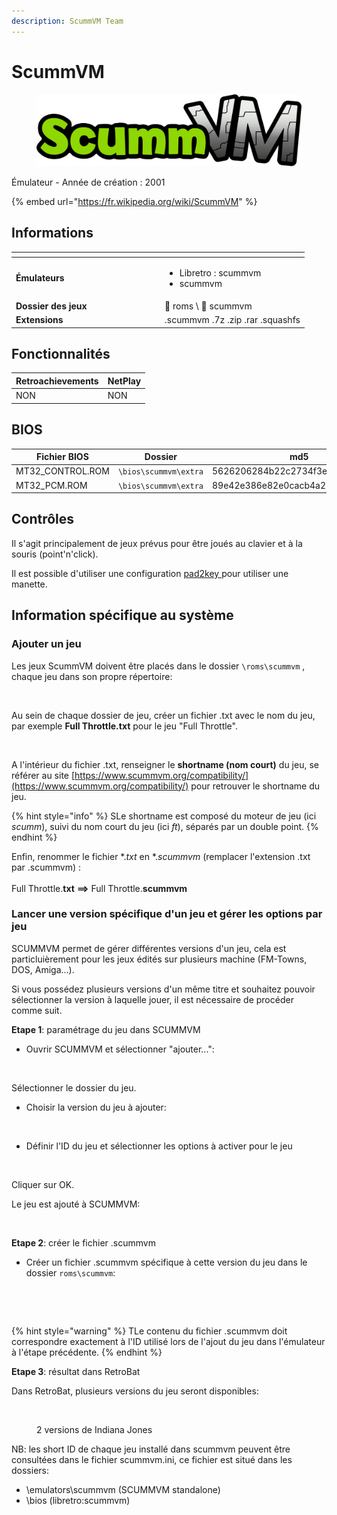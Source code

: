 ```yaml
---
description: ScummVM Team
---
```


# ScummVM

<div align="left">

<figure><img src="https://raw.githubusercontent.com/fabricecaruso/es-theme-carbon/5149a33eed46b2af638b06119397d4023b75131f/art/logos/scummvm.svg" alt=""><figcaption></figcaption></figure>

</div>

Émulateur - Année de création : 2001

{% embed url="https://fr.wikipedia.org/wiki/ScummVM" %}

## Informations

<table data-header-hidden><thead><tr><th width="224"></th><th></th></tr></thead><tbody><tr><td><strong>Émulateurs</strong></td><td><ul><li>Libretro : scummvm</li><li>scummvm</li></ul></td></tr><tr><td><strong>Dossier des jeux</strong></td><td><span data-gb-custom-inline data-tag="emoji" data-code="1f4c2">📂</span> roms \ <span data-gb-custom-inline data-tag="emoji" data-code="1f4c2">📂</span> scummvm</td></tr><tr><td><strong>Extensions</strong></td><td>.scummvm .7z .zip .rar .squashfs</td></tr></tbody></table>

## Fonctionnalités

| Retroachievements | NetPlay |
| ----------------- | ------- |
| NON               | NON     |

## BIOS

<table><thead><tr><th width="221">Fichier BIOS</th><th width="177">Dossier</th><th>md5</th></tr></thead><tbody><tr><td>MT32_CONTROL.ROM</td><td><code>\bios\scummvm\extra</code></td><td>5626206284b22c2734f3e9efefcd2675</td></tr><tr><td>MT32_PCM.ROM</td><td><code>\bios\scummvm\extra</code></td><td>89e42e386e82e0cacb4a2704a03706ca</td></tr></tbody></table>

## Contrôles

Il s'agit principalement de jeux prévus pour être joués au clavier et à la souris (point'n'click).&#x20;

Il est possible d'utiliser une configuration [pad2key ](../../../controleurs/pad2key.md)pour utiliser une manette.

## Information spécifique au système

### Ajouter un jeu

Les jeux ScummVM doivent être placés dans le dossier `\roms\scummvm` , chaque jeu dans son propre répertoire:

<div align="left">

<figure><img src="https://i.imgur.com/qfDZ5Np.png" alt=""><figcaption></figcaption></figure>

</div>

Au sein de chaque dossier de jeu, créer un fichier .txt avec le nom du jeu, par exemple **Full Throttle.txt** pour le jeu "Full Throttle".

<div align="left">

<figure><img src="https://i.imgur.com/k4GhSoC.png" alt=""><figcaption></figcaption></figure>

</div>

A l'intérieur du fichier .txt, renseigner le **shortname (nom court)** du jeu, se référer au site [https://www.scummvm.org/compatibility/](https://www.scummvm.org/compatibility/) pour retrouver le shortname du jeu.

{% hint style="info" %}
SLe shortname est composé du moteur de jeu (ici _scumm_), suivi du nom court du jeu (ici _ft_), séparés par un double point.
{% endhint %}

Enfin, renommer le fichier \*._txt_ en \*._scummvm_ (remplacer l'extension .txt par .scummvm) :\
\
Full Throttle.**txt**  **==>** Full Throttle.**scummvm**



### Lancer une version spécifique d'un jeu et gérer les options par jeu

SCUMMVM permet de gérer différentes versions d'un jeu, cela est particluièrement pour les jeux édités sur plusieurs machine (FM-Towns, DOS, Amiga...).

Si vous possédez plusieurs versions d'un même titre et souhaitez pouvoir sélectionner la version à laquelle jouer, il est nécessaire de procéder comme suit.

**Etape 1**: paramétrage du jeu dans SCUMMVM

* Ouvrir SCUMMVM et sélectionner "ajouter...":

<div align="left">

<figure><img src="https://i.imgur.com/sk5E5Z7.png" alt=""><figcaption></figcaption></figure>

</div>

Sélectionner le dossier du jeu.

* Choisir la version du jeu à ajouter:

<div align="left">

<figure><img src="https://i.imgur.com/e5o9Nvd.png" alt=""><figcaption></figcaption></figure>

</div>

* Définir l'ID du jeu et sélectionner les options à activer pour le jeu

<div align="left">

<figure><img src="https://i.imgur.com/mZLGaKv.png" alt=""><figcaption></figcaption></figure>

</div>

Cliquer sur OK.

Le jeu est ajouté à SCUMMVM:

<div align="left">

<figure><img src="https://i.imgur.com/BuNOCP6.png" alt=""><figcaption></figcaption></figure>

</div>

**Etape 2**: créer le fichier .scummvm

* Créer un fichier .scummvm spécifique à cette version du jeu dans le dossier `roms\scummvm`:

<div align="left">

<figure><img src="https://i.imgur.com/nCNTake.png" alt=""><figcaption></figcaption></figure>

</div>

<div align="left">

<figure><img src="https://i.imgur.com/5DiPExS.png" alt=""><figcaption></figcaption></figure>

</div>

{% hint style="warning" %}
TLe contenu du fichier .scummvm doit correspondre exactement à l'ID utilisé lors de l'ajout du jeu dans l'émulateur à l'étape précédente.
{% endhint %}

**Etape 3**: résultat dans RetroBat

Dans RetroBat, plusieurs versions du jeu seront disponibles:

<div align="left">

<figure><img src="https://i.imgur.com/OTcJf0h.png" alt=""><figcaption><p>2 versions de Indiana Jones</p></figcaption></figure>

</div>

NB: les short ID de chaque jeu installé dans scummvm peuvent être consultées dans le fichier scummvm.ini, ce fichier est situé dans les dossiers:

* \emulators\scummvm (SCUMMVM standalone)
* \bios (libretro:scummvm)

<div align="left">

<figure><img src="https://i.imgur.com/YUsciw5.png" alt=""><figcaption></figcaption></figure>

</div>
